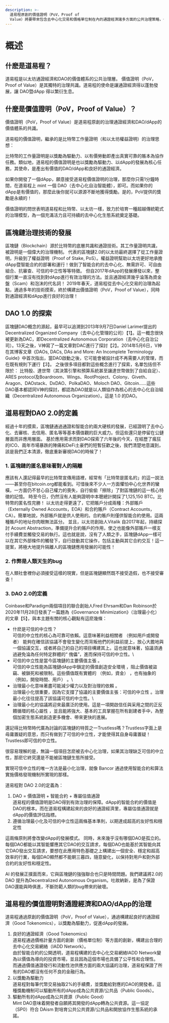 ```yaml
---
description: >-
  道易程原創的價值證明（PoV，Proof of
  Value）將要帶來包含去中心化交易和價格單位制在內的通證經濟諸多方面的公共治理策略，也將給DAO的治理帶來一個全新的價值體系，最終為通證經濟和DAO的發展提供堅實的基礎。
---
```


# 概述

## 什麽是道易程？

道易程是以太坊通證經濟和DAO的價值體系的公共治理層。 價值證明（PoV，Proof of Value）是其獨特的治理共識。道易程的使命是讓通證經濟得以蓬勃發展，讓 DAO暨dApp 得以繁衍生息。

## 什麼是價值證明（PoV，Proof of Value）？

價值證明（PoV，Proof of Value）是道易程原創的治理通證經濟和DAO/dApp的價值體系的共識。

道易程的價值證明，繼承的是比特幣工作量證明（和以太坊權益證明）的治理思想：

比特幣的工作量證明是以獎勵為驅動力、以有價勞動即產出真實可靠的賬本為協作任務。類似地，道易程的價值證明是也以獎勵為驅動力、以dApp的發展為核心任務，其使命，是產出有價值的DAO/dApp和良好的通證經濟。

如果你開發了一個dApp，願意接受道易程價值證明的治理，那麼你只需1分鐘時間，在道易程上 mint 一個 DAO（去中心化自治智能體），即可。而如果你的dApp是有價值的，那麼此後你就可以源源不斷地獲得獎勵。是的，PoV提供的獎勵是永續的！

價值證明的問世表明道易程和比特幣、以太坊一樣，致力於培育一種超越傳統範式的治理模型，為一個充滿活力且可持續的去中心化生態系統奠定基礎。

## 區塊鏈治理技術的發展

區塊鏈（Blockchain）源於比特幣的底層共識和通證技術。其工作量證明共識，被證明是一個偉大的治理機制。 代表的區塊鏈2.0的以太坊最終選擇了從工作量證明，升級到了權益證明（Proof of Stake, PoS）。權益證明幫助以太坊更好地承擔dApp暨智能合約的部署和運行！做到了智能合約的去中心化、無需許可、可自由組合、抗審查、可信的中立性等等特徵。 但自2017年dApp的發展爆發以來，整個行業一直沒有找到對dApp進行有效治理的方法。並且通證經濟幾乎淪落為資金盤（Scam）和泡沫的代名詞！ 2019年春天，道易程從去中心化交易的治理為起點，通過多年的技術摸索，終於構建出價值證明（PoV，Proof of Value），同時對通證經濟和dApp進行良好的治理！

## DAO 1.0 的探索

區塊鏈DAO概念的源起，最早可以追溯到2013年9月7日Daniel Larimer提出的Decentralized Organized Company（去中心化管理的公司）【1】。這一概念很快被更新為DAC，即Decentralized Autonomous Corporation（去中心化自治公司）。13天之後，V神寫了一篇文章對DAC進行了探討【2】。2014年5月6日，V神在其博客文章《DAOs, DACs, DAs and More: An Incomplete Terminology Guide》中首次指出，當DAO啟動之後，它可能會被設計成不再需要人的管理，而在既有規則下運行【3】。 之後很多項目都對這些概念進行了探索，名單包括但不限於： 比特股、達世幣（其決策引擎和預算系統甚至讓達世幣做到了自給自足）、ARES protocol及Boardroom、Wings、RootProject、Colony、Giveth、Aragon、DAOstack、DxDAO、PolkaDAO、Moloch DAO、Gitcoin……這些DAO基本都認同V神的探討，都認為DAO就是以人類協作為核心的去中心化自治組織（Decentralized Autonomous Organization）。這是 1.0 的DAO。

## 道易程對DAO 2.0的定義 <a href="#dao2" id="dao2"></a>

經過十年的摸索，區塊鏈通過通證和智能合約兩大硬核的發展，已經證明了去中心化、去審核、去信用、匿名等等基本價值觀的巨大威力。但這些還只是停留在公鏈層面而非應用層面。 基於應用需求而對DAO探索了六年後的今天，在經歷了瘋狂的ICO、兩年市場暴跌的陣痛和DeFi土豪們的短暫狂歡之後，我們清楚地意識到，該是我們正本清源，徹底重新審視DAO的時候了！

### 1. 區塊鏈的匿名意味著對人的隔離

應該有人還記得最早的比特幣宣傳用語裡，經常有「比特幣是匿名的」的這一說法——甚至你在bitcoin.org都能看到。可惜後來不少人一方面懼怕中心化世界的蠻橫，一方面仍不甘心自己權力的喪失，自行偷偷「擦除」了對區塊鏈的這一核心特徵的記憶。 時至今日，仍然沒有人能夠證明中本聰總計開採了1,125,150 BTC。比特幣的匿名性完勝！ 以太坊走得更遠了，它把賬戶分成兩種：外部賬戶（Externally Owned Accounts，EOA）和合約賬戶（Contract Accounts，CA）。簡單地說，外部賬戶就是供人使用的。合約賬戶則僅供智能合約使用。這兩種賬戶的地址你肉眼無法區分。 並且，以太坊創始人Vitalik 自2017年起，持續探討 Acount Abstraction，準備提升合約賬戶的作用，使之也能像外部賬戶一樣支付手續費並觸發交易的執行。這也就是說，沒有了人類之手，區塊鏈dApp一樣可以在其它外部條件的觸發下，自行啟動其它操作，包括主動與其它合約交互！這一提案，將極大地提升隔離人的區塊鏈應用發展的可能性！

### 2. 作弊是人類天生的bug

在人類社會裡你必須接受這樣的現實，但是區塊鏈顯然既不接受造假，也不接受審查！

### 3. DAO 2.0的定義

Coinbase和Paradigm兩個項目的聯合創始人Fred Ehrsam和Dan Robinson於2020年11月28日發表了一篇題為《Governance Minimization》（治理最小化）的文章【5】，與本主題有關的核心觀點有這麽幾條：

* 什麽是可信的中立性？\
  可信的中立性的核心為可靠可依賴。這意味著利益相關者 （例如用戶或開發者） 能夠在確信該協議不會發生變化而背叛他們的利益前提上，放心大膽地與一個協議交互，或者將自己的自己的項目構建其上。這也就意味著，協議須通過避免淪為任何特定群體的“ 傀儡”，進而保持可信的中立性。\\
* 可信的中立性是當今區塊鏈的主要價值主張 。\
  可信的中立性能為區塊鏈dApp中鎖定的價值創造安全環境 ，阻止價值被盜竊、被鎖死和被限制。這些價值既有實體的 （例如，資金） ，也有抽象的 （例如，開發時間、用戶） 。\\
* 治理最小化意味著盡可能減少權力以及對治理的依賴 。\
  治理最小化很重要，因為它支撐了協議的主要價值主張：可信的中立性 。治理最小化往往提高了該協議可信的中立性。\\
* 治理最小化的協議將迎來最廣泛的使用。這是一項開啟信任與采用之間的正反饋循環的核心屬性 ，並且能將強大、基本的工具掌握在所有創建者手中，為整個加密生態系統創造更多機會、帶來更快的進展。

還記得比特幣時代廣為討論的區塊鏈的特質之一Trustless嗎？Trustless字面上是毋庸置疑的意思，而只有做到了可信的中立性，才能使得其自身毋庸置疑！Trustless即可信的中立性。

很容易理解的是，無論一個項目怎麽被去中心化治理，如果其治理缺乏可信的中立性，那麽它終究還是不能被區塊鏈生態所接受。

實現可信中立性的唯一方法是最小化治理，就像 Bancor 通過使用智能合約和算法實施價格發現機制所實現的那樣。

道易程對 DAO 2.0的定義為：

1. DAO = 價值證明 + 智能合約 + 專屬估值通證\
   道易程的價值證明是DAO得到有效治理的保障。dApp的智能合約的價值是DAO的根本。而在道易程構建起來的良好的通證經濟里，專屬估值通證就是dApp的價值評估指標。
2. 遵循治理最小化及可信的中立性這兩條基本準則，以期達成超高的友好性和穩定性

這兩條原則將會改變dApp的發展模式。 同時，未來幾乎沒有哪個DAO是孤立的。每個DAO都能以其智能響應其它DAO的交互請求，每個DAO也能基於其智能向其它DAO發出交互請求，要想在此應用特色基礎之上構建出一個安全、穩定和超高效率的行業，每個DAO顯然都不能朝三暮四，隨意變化，以保持對用戶和對外部合約的友好性和穩定性。

AI 的發展正撲面而來，它與區塊鏈的強強聯合也只是時間問題。我們建議將2.0的 DAO 提升為Decentralized Autonomous Organism。吐故納新，是為了保證DAO還能與時俱進，不斷防範人類的bug帶來的破壞。

## 道易程的價值證明對通證經濟和DAO/dApp的治理

道易程通過原創的價值證明（PoV，Proof of Value），通過構建起良好的通證經濟（Good Tokenomics），以獎勵為驅動力，促進dApp的發展。

1. 良好的通證經濟（Good Tokenomics）\
   道易程通過價格計量方面的創新（價格單位制）等方面的創新，構建出合理的去中心化交易網絡（IADD Network）。\
   由於智能合約的公開透明，道易程構建的去中心化交易網絡IADD Network變為以價值為導向的投資市場，並且因為這個市場也具備了公平性和合理性。\
   而通過價值通證發行和流動性池供應方面的兩大協議的治理，道易程保證了所有的DAO都沒有任何不良的金融行為。
2. 以獎勵為驅動力\
   道易程對每筆代幣交易抽取2%的手續費，並獎勵給對應的DAO的開發者。這種獎勵機制可以驅動所有的dApp成為公共資源/公共品（Public Goods）。
3. 驅動所有的dApp成為公共資源（Public Good）\
   Mint DAO意味着開發者自願將其開發的dApp轉為公共資源。這一協定（SP0）符合 DAism 對培育公共公共資源/公共品和開放協作生態系統的承諾。

